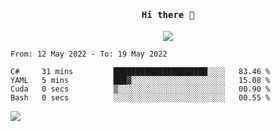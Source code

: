 <h4 align="center"><samp> Hi there 👋  </samp></h4>

<p align="center">
  
  <a href="https://github.com/bznick98">
    <img align="center" src="https://github-readme-stats.vercel.app/api?username=bznick98&&count_private=true&hide=issues,prs&include_all_commits=true&show_icons=true&theme=gruvbox" />
  </a>
  
  <!--START_SECTION:waka-->

```text
From: 12 May 2022 - To: 19 May 2022

C#     31 mins         █████████████████████░░░░   83.46 %
YAML   5 mins          ███▓░░░░░░░░░░░░░░░░░░░░░   15.08 %
Cuda   0 secs          ▒░░░░░░░░░░░░░░░░░░░░░░░░   00.90 %
Bash   0 secs          ░░░░░░░░░░░░░░░░░░░░░░░░░   00.55 %
```

<!--END_SECTION:waka-->
  
 
</p>

![](https://visitor-badge.glitch.me/badge?page_id=bznick98.bznick98)
